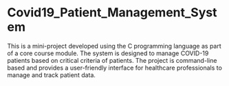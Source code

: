 # Covid19_Patient_Management_System
This is a mini-project developed using the C programming language as part of a core course module. The system is designed to manage COVID-19 patients based on critical criteria of patients. The project is command-line based and provides a user-friendly interface for healthcare professionals to manage and track patient data.
